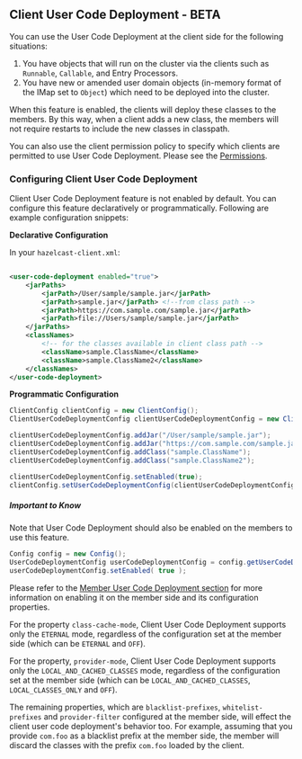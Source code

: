 
## Client User Code Deployment - BETA

You can use the User Code Deployment at the client side for the following situations:

1. You have objects that will run on the cluster via the clients such as `Runnable`, `Callable`, and Entry Processors.
2. You have new or amended user domain objects (in-memory format of the IMap set to `Object`) which need to be deployed into the cluster.

When this feature is enabled, the clients will deploy these classes to the members. By this way, when a client adds a new class, the members will not require restarts to include the new classes in classpath. 


You can also use the client permission policy to specify which clients are permitted to use User Code Deployment. Please see the [Permissions](#permissions).

### Configuring Client User Code Deployment

Client User Code Deployment feature is not enabled by default. You can configure this feature declaratively or programmatically. Following are example configuration snippets:

**Declarative Configuration**

In your `hazelcast-client.xml`:

```xml

<user-code-deployment enabled="true">
    <jarPaths>
        <jarPath>/User/sample/sample.jar</jarPath>
        <jarPath>sample.jar</jarPath> <!--from class path -->
        <jarPath>https://com.sample.com/sample.jar</jarPath>
        <jarPath>file://Users/sample/sample.jar</jarPath>
    </jarPaths>
    <classNames>
    	<!-- for the classes available in client class path -->
        <className>sample.ClassName</className>
        <className>sample.ClassName2</className>
    </classNames>
</user-code-deployment>
```

**Programmatic Configuration**

```java
ClientConfig clientConfig = new ClientConfig();
ClientUserCodeDeploymentConfig clientUserCodeDeploymentConfig = new ClientUserCodeDeploymentConfig();

clientUserCodeDeploymentConfig.addJar("/User/sample/sample.jar");
clientUserCodeDeploymentConfig.addJar("https://com.sample.com/sample.jar");
clientUserCodeDeploymentConfig.addClass("sample.ClassName");
clientUserCodeDeploymentConfig.addClass("sample.ClassName2");

clientUserCodeDeploymentConfig.setEnabled(true);
clientConfig.setUserCodeDeploymentConfig(clientUserCodeDeploymentConfig);
```

##### Important to Know

Note that User Code Deployment should also be enabled on the members to use this feature. 

```java
Config config = new Config();
UserCodeDeploymentConfig userCodeDeploymentConfig = config.getUserCodeDeploymentConfig();
userCodeDeploymentConfig.setEnabled( true );
```

Please refer to the [Member User Code Deployment section](#member-user-code-deployment-beta) for more information on enabling it on the member side and its configuration properties. 

For the property `class-cache-mode`, Client User Code Deployment supports only the `ETERNAL` mode, regardless of the configuration set at the member side (which can be `ETERNAL` and `OFF`).

For the property, `provider-mode`, Client User Code Deployment supports only the `LOCAL_AND_CACHED_CLASSES` mode, regardless of the configuration set at the member side (which can be `LOCAL_AND_CACHED_CLASSES`, `LOCAL_CLASSES_ONLY` and `OFF`).

The remaining properties, which are `blacklist-prefixes`, `whitelist-prefixes` and `provider-filter` configured at the member side, will effect the client user code deployment's behavior too. For example, assuming that you provide `com.foo` as a blacklist prefix at the member side, the member will discard the classes with the prefix `com.foo` loaded by the client.